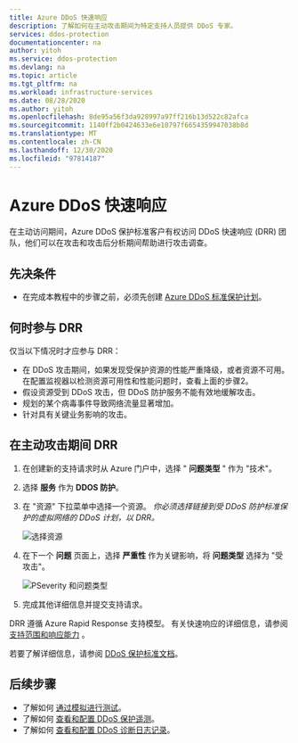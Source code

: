```yaml
---
title: Azure DDoS 快速响应
description: 了解如何在主动攻击期间为特定支持人员提供 DDoS 专家。
services: ddos-protection
documentationcenter: na
author: yitoh
ms.service: ddos-protection
ms.devlang: na
ms.topic: article
ms.tgt_pltfrm: na
ms.workload: infrastructure-services
ms.date: 08/28/2020
ms.author: yitoh
ms.openlocfilehash: 8de95a56f3da928997a97ff216b13d522c82afca
ms.sourcegitcommit: 1140ff2b0424633e6e10797f6654359947038b8d
ms.translationtype: MT
ms.contentlocale: zh-CN
ms.lasthandoff: 12/30/2020
ms.locfileid: "97814187"
---
```

# <a name="azure-ddos-rapid-response"></a>Azure DDoS 快速响应

在主动访问期间，Azure DDoS 保护标准客户有权访问 DDoS 快速响应 (DRR) 团队，他们可以在攻击和攻击后分析期间帮助进行攻击调查。

## <a name="prerequisites"></a>先决条件

- 在完成本教程中的步骤之前，必须先创建 [Azure DDoS 标准保护计划](manage-ddos-protection.md)。

## <a name="when-to-engage-drr"></a>何时参与 DRR

仅当以下情况时才应参与 DRR： 

- 在 DDoS 攻击期间，如果发现受保护资源的性能严重降级，或者资源不可用。 在配置监视器以检测资源可用性和性能问题时，查看上面的步骤2。
- 假设资源受到 DDoS 攻击，但 DDoS 防护服务不能有效地缓解攻击。
- 规划的某个病毒事件导致网络流量显著增加。
- 针对具有关键业务影响的攻击。

## <a name="engage-drr-during-an-active-attack"></a>在主动攻击期间 DRR

1. 在创建新的支持请求时从 Azure 门户中，选择 " **问题类型** " 作为 "技术"。
2. 选择 **服务** 作为 **DDOS 防护**。
3. 在 "资源" 下拉菜单中选择一个资源。 _你必须选择链接到受 DDoS 防护标准保护的虚拟网络的 DDoS 计划，以 DRR。_

    ![选择资源](./media/ddos-rapid-response/choose-resource.png)

4. 在下一个 **问题** 页面上，选择 **严重性** 作为关键影响，将 **问题类型** 选择为 "受攻击"。

    ![PSeverity 和问题类型](./media/ddos-rapid-response/severity-and-problem-type.png)

5. 完成其他详细信息并提交支持请求。

DRR 遵循 Azure Rapid Response 支持模型。 有关快速响应的详细信息，请参阅 [支持范围和响应能力](https://azure.microsoft.com/en-us/support/plans/response/) 。

若要了解详细信息，请参阅 [DDoS 保护标准文档](./ddos-protection-overview.md)。

## <a name="next-steps"></a>后续步骤

- 了解如何 [通过模拟进行测试](test-through-simulations.md)。
- 了解如何 [查看和配置 DDoS 保护遥测](telemetry.md)。
- 了解如何 [查看和配置 DDoS 诊断日志记录](diagnostic-logging.md)。